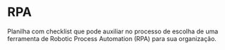 # RPA
Planilha com checklist que pode auxiliar no processo de escolha de uma ferramenta de Robotic Process Automation (RPA) para sua organização.

